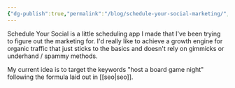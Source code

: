 ```yaml
---
{"dg-publish":true,"permalink":"/blog/schedule-your-social-marketing/","title":"Schedule Your Social marketing","tags":["buildinpublic"]}
---
```


Schedule Your Social is a little scheduling app I made that I've been trying to figure out the marketing for. I'd really like to achieve a growth engine for organic traffic that just sticks to the basics and doesn't rely on gimmicks or underhand / spammy methods.

My current idea is to target the keywords "host a board game night" following the formula laid out in [[seo\|seo]].